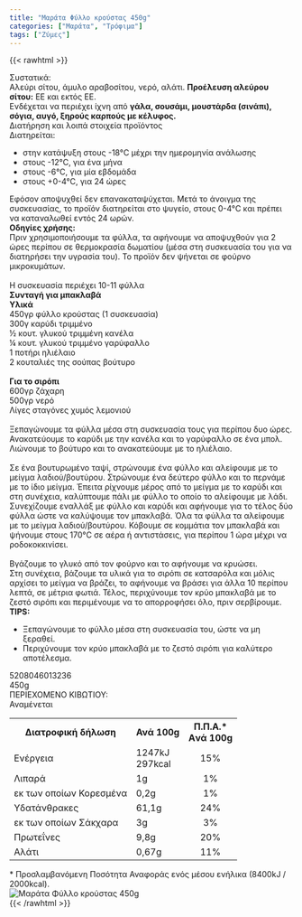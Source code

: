 ```yaml
---
title: "Μαράτα Φύλλο κρούστας 450g"
categories: ["Μαράτα", "Τρόφιμα"]
tags: ["Ζύμες"]
---
```

{{< rawhtml >}}

<div class="sload264"><div class="product"><div id="sistatika">Συστατικά:</div><div class="alltext">Αλεύρι σίτου, άμυλο αραβοσίτου, νερό, αλάτι. <strong>Προέλευση αλεύρου σίτου:</strong> ΕΕ και εκτός ΕΕ.<br>Ενδέχεται να περιέχει ίχνη από <strong>γάλα, σουσάμι, μουστάρδα (σινάπι), σόγια, αυγό, ξηρούς καρπούς με κέλυφος.</strong></div><div id="loipa">Διατήρηση και λοιπά στοιχεία προϊόντος</div><div class="alltext">Διατηρείται:<ul><li>στην κατάψυξη στους -18°C μέχρι την ημερομηνία ανάλωσης</li><li>στους -12°C, για ένα μήνα</li><li>στους -6°C, για μία εβδομάδα</li><li>στους +0-4°C, για 24 ώρες</li></ul>Εφόσον αποψυχθεί δεν επανακαταψύχεται. Μετά το άνοιγμα της συσκευασίας, το προϊόν διατηρείται στο ψυγείο, στους 0-4°C και πρέπει να καταναλωθεί εντός 24 ωρών.</div><div class="sred sp15"><b>Οδηγίες χρήσης:</b><br>Πριν χρησιμοποιήσουμε τα φύλλα, τα αφήνουμε να αποψυχθούν για 2 ώρες περίπου σε θερμοκρασία δωματίου (µέσα στη συσκευασία του για να διατηρήσει την υγρασία του). Το προϊόν δεν ψήνεται σε φούρνο μικροκυμάτων.<br><br><div class="seee st333 sp10 sdt sfwb">Η συσκευασία περιέχει 10-11 φύλλα</div></div><div class="keno"></div><div class="s333 steee sp1015" style="font-weight:700">Συνταγή για μπακλαβά</div><div class="all2"><b>Υλικά</b><br>450γρ φύλλο κρούστας (1 συσκευασία)<br>300γ καρύδι τριμμένο<br>½ κουτ. γλυκού τριμμένη κανέλα<br>¼ κουτ. γλυκού τριμμένο γαρύφαλλο<br>1 ποτήρι ηλιέλαιο<br>2 κουταλιές της σούπας βούτυρο<br><br><b>Για το σιρόπι</b><br>600γρ ζάχαρη<br>500γρ νερό<br>Λίγες σταγόνες χυμός λεμονιού<br><br>Ξεπαγώνουμε τα φύλλα μέσα στη συσκευασία τους για περίπου δυο ώρες.<br>Ανακατεύουμε το καρύδι με την κανέλα και το γαρύφαλλο σε ένα μπολ. Λιώνουμε το βούτυρο και το ανακατεύουμε με το ηλιέλαιο.<br><br>Σε ένα βουτυρωμένο ταψί, στρώνουμε ένα φύλλο και αλείφουμε με το μείγμα λαδιού/βουτύρου. Στρώνουμε ένα δεύτερο φύλλο και το περνάμε με το ίδιο μείγμα. Έπειτα ρίχνουμε μέρος από το μείγμα με το καρύδι και στη συνέχεια, καλύπτουμε πάλι με φύλλο το οποίο το αλείφουμε με λάδι. Συνεχίζουμε εναλλάξ με φύλλο και καρύδι και αφήνουμε για το τέλος δύο φύλλα ώστε να καλύψουμε τον μπακλαβά. Όλα τα φύλλα τα αλείφουμε με το μείγμα λαδιού/βουτύρου. Κόβουμε σε κομμάτια τον μπακλαβά και ψήνουμε στους 170°C σε αέρα ή αντιστάσεις, για περίπου 1 ώρα μέχρι να ροδοκοκκινίσει.<br><br>Βγάζουμε το γλυκό από τον φούρνο και το αφήνουμε να κρυώσει.<br>Στη συνέχεια, βάζουμε τα υλικά για το σιρόπι σε κατσαρόλα και μόλις αρχίσει το μείγμα να βράζει, το αφήνουμε να βράσει για άλλα 10 περίπου λεπτά, σε μέτρια φωτιά. Τέλος, περιχύνουμε τον κρύο μπακλαβά με το ζεστό σιρόπι και περιμένουμε να το απορροφήσει όλο, πριν σερβίρουμε.</div><div class="sorange st333 sp15"><div class="sbb2 sp015"><b>TIPS:</b></div><ul><li>Ξεπαγώνουμε το φύλλο μέσα στη συσκευασία του, ώστε να μη ξεραθεί.</li><li>Περιχύνουμε τον κρύο μπακλαβά με το ζεστό σιρόπι για καλύτερο αποτέλεσμα.</li></ul></div><div class="keno"></div><div id="barcode"><div id="barimage1"></div><span id="bartext">5208046013236</span></div><div id="varos"><div id="varosimage1"></div><span id="varostext">450g</span></div><div id="kivotio">ΠΕΡΙΕΧΟΜΕΝΟ ΚΙΒΩΤΙΟΥ:<br>Αναμένεται</div><div class="tabout"><table id="diatable"><tbody><tr><th>Διατροφική δήλωση</th><th>Ανά 100g</th><th>Π.Π.Α.*<br>Aνά 100g</th></tr><tr><td class="texr2">Ενέργεια</td><td class="texr">1247kJ<br>297kcal</td><td class="texr" style="text-align:center">15%</td></tr><tr><td class="texr2">Λιπαρά</td><td class="texr">1g</td><td class="texr" style="text-align:center">1%</td></tr><tr><td class="gray">εκ των οποίων Κορεσµένα</td><td class="gray2">0,2g</td><td class="gray2" style="text-align:center">1%</td></tr><tr><td class="texr2">Yδατάνθρακες</td><td class="texr">61,1g</td><td class="texr" style="text-align:center">24%</td></tr><tr><td class="gray">εκ των οποίων Σάκχαρα</td><td class="gray2">3g</td><td class="gray2" style="text-align:center">3%</td></tr><tr><td class="texr2">Πρωτεΐνες</td><td class="texr">9,8g</td><td class="texr" style="text-align:center">20%</td></tr><tr><td class="texr2">Αλάτι</td><td class="texr">0,67g</td><td class="texr" style="text-align:center">11%</td></tr></tbody></table></div><div class="alltext">* Προσλαμβανόμενη Ποσότητα Αναφοράς ενός μέσου ενήλικα (8400kJ / 2000kcal).</div><div class="pimg"><img alt="Μαράτα Φύλλο κρούστας 450g" title="Μαράτα Φύλλο κρούστας 450g" src="/media/images/marata-fyllo-kroustas-450g.jpg"></div></div></div>
{{< /rawhtml >}}


